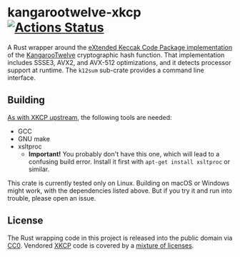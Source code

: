 # kangarootwelve-xkcp [![Actions Status](https://github.com/oconnor663/kangarootwelve-xkcp/workflows/tests/badge.svg)](https://github.com/oconnor663/kangarootwelve-xkcp/actions)

A Rust wrapper around the [eXtended Keccak Code Package
implementation](https://github.com/XKCP/K12) of the
[KangarooTwelve](https://keccak.team/kangarootwelve.html) cryptographic
hash function. That implementation includes SSSE3, AVX2, and AVX-512
optimizations, and it detects processor support at runtime. The `k12sum`
sub-crate provides a command line interface.

## Building

[As with XKCP
upstream](https://github.com/XKCP/XKCP#how-can-i-build-the-xkcp), the
following tools are needed:

- GCC
- GNU make
- xsltproc
  - **Important!** You probably don't have this one, which will lead to
    a confusing build error. Install it first with `apt-get install
    xsltproc` or similar.

This crate is currently tested only on Linux. Building on macOS or
Windows might work, with the dependencies listed above. But if you try
it and run into trouble, please open an issue.

## License

The Rust wrapping code in this project is released into the public
domain via [CC0](https://creativecommons.org/publicdomain/zero/1.0/).
Vendored [XKCP](https://github.com/XKCP/XKCP) code is covered by a
[mixture of
licenses](https://github.com/XKCP/XKCP#under-which-license-is-the-xkcp-distributed).
